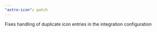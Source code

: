 ```yaml
---
"astro-icon": patch
---
```


Fixes handling of duplicate icon entries in the integration configuration
